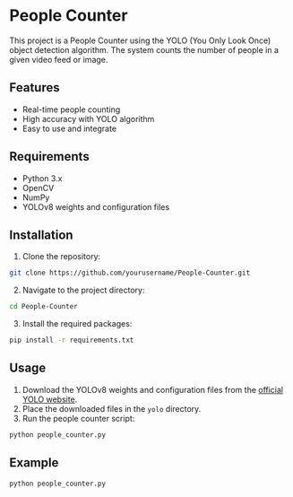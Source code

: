 
# People Counter

This project is a People Counter using the YOLO (You Only Look Once) object detection algorithm. The system counts the number of people in a given video feed or image.

## Features

- Real-time people counting
- High accuracy with YOLO algorithm
- Easy to use and integrate

## Requirements

- Python 3.x
- OpenCV
- NumPy
- YOLOv8 weights and configuration files

## Installation

1. Clone the repository:
```bash
git clone https://github.com/yourusername/People-Counter.git
```

2. Navigate to the project directory:
 ```bash
 cd People-Counter
```

3. Install the required packages:
```bash
pip install -r requirements.txt
```

## Usage

1. Download the YOLOv8 weights and configuration files from the [official YOLO website](https://pjreddie.com/darknet/yolo/).
2. Place the downloaded files in the `yolo` directory.
3. Run the people counter script:
```bash
python people_counter.py 
```

## Example

```bash
python people_counter.py
```



